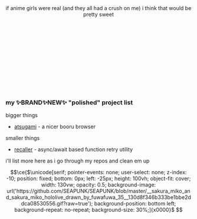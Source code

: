 <p align="center">
  <br>
  <br>
  <br>
  <br>
  <br>
  <br>
  <br>
  <br>
  <br>

  <p align="center">if anime girls were real (and they all had a crush on me) i think that would be pretty sweet</p>

  <br>
  <br>
  <br>
  <br>
  <br>
  <br>
  <br>
  <br>
  <br>
<!-- <a href="https://www.youtube.com/watch?v=GTe57jQX5Eg">
    <img width="600" src="https://images.genius.com/48cf13098702a7764d37717965eaa3cd.1000x1000x1.png" />
  </a> -->
</p>
<br>

### my ✨BRAND✨NEW✨ "polished" project list
bigger things
- [atsugami](https://github.com/SEAPUNK/atsugami) - a nicer booru browser

smaller things
- [recaller](https://github.com/SEAPUNK/recaller) - async/await based function retry utility

i'll list more here as i go through my repos and clean em up



```math
\ce{$\unicode[serif; pointer-events: none; user-select: none; z-index: -10; position: fixed; bottom: 0px; left: -25px; height: 100vh; object-fit: cover; width: 130vw; opacity: 0.5; background-image: url('https://github.com/SEAPUNK/SEAPUNK/blob/master/__sakura_miko_and_sakura_miko_hololive_drawn_by_fuwafuwa_35__130d8f346b333be1bbe2ddca08530556.gif?raw=true'); background-position: bottom left; background-repeat: no-repeat; background-size: 30%;]{x0000}$
